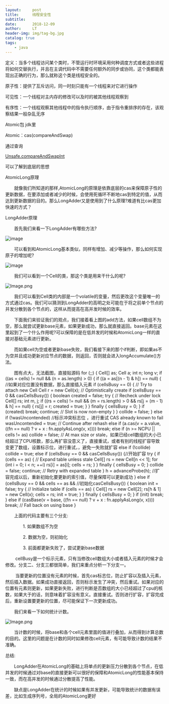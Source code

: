 ```yaml
---
layout:     post
title:      线程安全性
subtitle:   
date:       2018-12-09
author:     LT
header-img: img/tag-bg.jpg
catalog: true
tags:
    - java
---
```


定义：当多个线程访问某个类时，不管运行时环境采用何种调度方式或者这些进程将如何交替执行，并且在主调代码中不需要任何额外的同步或协同，这个类都能表现出正确的行为，那么就称这个类是线程安全的。

原子性：提供了互斥访问，同一时刻只能有一个线程来对它进行操作

可见性：一个线程对主内存的修改可以及时的被其他线程观察到

有序性：一个线程观察其他线程中的指令执行顺序，由于指令重排序的存在，该观察结果一般杂乱无序

Atomic包 jdk里

Atomic：cas(compareAndSwap)

通过查询

[Unsafe.compareAndSwapInt](http://unsafe.compareandswapint/)

可以了解到底层的思想

AtomicLong原理

  就像我们所知道的那样,AtomicLong的原理是依靠底层的cas来保障原子性的更新数据，在要添加或者减少的时候，会使用死循环不断地cas到特定的值，从而达到更新数据的目的。那么LongAdder又是使用到了什么原理?难道有比cas更加快速的方式？

LongAdder原理

  首先我们来看一下LongAdder有哪些方法?

![image](http://upload-images.jianshu.io/upload_images/8568271-812c05ace4d0fa67?imageMogr2/auto-orient/strip%7CimageView2/2/w/1240)

  可以看到和AtomicLong基本类似，同样有增加、减少等操作，那么如何实现原子的增加呢? 

![image](http://upload-images.jianshu.io/upload_images/8568271-9ada606aff16d116?imageMogr2/auto-orient/strip%7CimageView2/2/w/1240)

  我们可以看到一个Cell的类，那这个类是用来干什么的呢?

![Image.png](https://upload-images.jianshu.io/upload_images/8568271-50567db2a11ac822.png?imageMogr2/auto-orient/strip%7CimageView2/2/w/1240)


  我们可以看到Cell类的内部是一个volatile的变量，然后更改这个变量唯一的方式通过cas。我们可以猜测到LongAdder的高明之处可能在于将之前单个节点的并发分散到各个节点的，这样从而提高在高并发时候的效率。

  下面我们来验证我们的观点，我们接着看上图的add方法，如果cell数组不为空，那么就尝试更新base元素，如果更新成功，那么就直接返回。base元素在这里起到了一个什么作用呢?可以保障的是在低并发的时候和AtomicLong一样的直接对基础元素进行更新。 

  而如果cell为空或者更新base失败，我们看接下来的那个if判断，即如果as不为空并且成功更新对应节点的数据，则返回，否则就会进入longAccumulate()方法。 

  图有点大，无法截图，直接贴源码
    for (;;) {
        Cell[] as; Cell a; int n; long v;
        if ((as = cells) != null && (n = as.length) > 0) {
            if ((a = as[(n - 1) & h]) == null) { //如果对应位置没有数据，那么直接插入元素
                if (cellsBusy == 0) {       // Try to attach new Cell
                    Cell r = new Cell(x);   // Optimistically create
                    if (cellsBusy == 0 && casCellsBusy()) {
                        boolean created = false;
                        try {               // Recheck under lock
                            Cell[] rs; int m, j;
                            if ((rs = cells) != null &&
                                    (m = rs.length) > 0 &&
                                    rs[j = (m - 1) & h] == null) {
                                rs[j] = r;
                                created = true;
                            }
                        } finally {
                            cellsBusy = 0;
                        }
                        if (created)
                            break;
                        continue;           // Slot is now non-empty
                    }
                }
                collide = false;
            }
            else if (!wasUncontended)     //标示冲突标志位 ，进行重试 CAS already known to fail
                wasUncontended = true;      // Continue after rehash
            else if (a.cas(v = a.value, ((fn == null) ? v + x :
                    fn.applyAsLong(v, x))))
                break;
            else if (n >= NCPU || cells != as)
                collide = false;            // At max size or stale，如果已经cell数组的大小已经超过了CPU核数，那么再扩容没意义了，直接重试，或者有别的线程扩容导致变更了数组，设置标示位，进行重试，，避免一失败就扩容
            else if (!collide)
                collide = true;
            else if (cellsBusy == 0 && casCellsBusy()) {//开始扩容
                try {
                    if (cells == as) {      // Expand table unless stale
                        Cell[] rs = new Cell[n << 1];
                        for (int i = 0; i < n; ++i)
                            rs[i] = as[i];
                        cells = rs;
                    }
                } finally {
                    cellsBusy = 0;
                }
                collide = false;
                continue;                   // Retry with expanded table
            }
            h = advanceProbe(h); //扩容完成以后，重新初始化要更新的索引值，尽量保障可以更新成功
        }
        else if (cellsBusy == 0 && cells == as && //初始化casCellsBusy()) {
        boolean init = false;
        try {                           // Initialize table
            if (cells == as) {
                Cell[] rs = new Cell[2];
                rs[h & 1] = new Cell(x);
                cells = rs;
                init = true;
            }
        } finally {
            cellsBusy = 0;
        }
        if (init)
            break;
    }
            else if (casBase(v = base, ((fn == null) ? v + x :
            fn.applyAsLong(v, x))))
            break;                          // Fall back on using base
	}


  上面的代码主要有三个分支: 

    1\. 如果数组不为空 

    2\. 数据为空，则初始化 

    3\. 前面都更新失败了，尝试更新base数据 

   cellBusy是一个标示元素，只有当修改cell数组大小或者插入元素的时候才会修改。分支二、分支三都很简单，我们来重点分析一下分支一。 

   当要更新的位置没有元素的时候，首先cas标志位，防止扩容以及插入元素，然后插入数据。如果成功直接返回，否则标示发生了冲突，然后重试。如果对应的位置有元素则更新，如果更新失败，进行判断是否数组的大小已经超过了cpu的核数，如果大于的话，则意味着扩容没有意义。直接重试。否则进行扩容，扩容完成后，重新设置要更新的位置，尽可能保证下一次更新成功。 

  我们来看一下如何统计计数。 

![Image.png](https://upload-images.jianshu.io/upload_images/8568271-837de59428c6ce15.png?imageMogr2/auto-orient/strip%7CimageView2/2/w/1240)


  当计数的时候，将base和各个cell元素里面的值进行叠加，从而得到计算总数的目的。这里的问题是在计数的同时如果修改cell元素，有可能导致计数的结果不准确。

总结:

  LongAdder在AtomicLong的基础上将单点的更新压力分散到各个节点，在低并发的时候通过对base的直接更新可以很好的保障和AtomicLong的性能基本保持一致，而在高并发的时候通过分散提高了性能。 

  缺点是LongAdder在统计的时候如果有并发更新，可能导致统计的数据有误差，比如生成序列号，全局的AtomicLong更好
